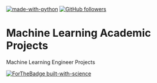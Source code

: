 [![made-with-python](https://img.shields.io/badge/Made%20with-Python-1f425f.svg)](https://www.python.org/)
[![GitHub followers](https://img.shields.io/github/followers/Crosswar.svg?style=social&label=Follow&maxAge=2592000)](https://github.com/Crosswar?tab=followers)
# Machine Learning Academic Projects
Machine Learning Engineer Projects

[![ForTheBadge built-with-science](http://ForTheBadge.com/images/badges/built-with-science.svg)](https://GitHub.com/Crosswar/)
